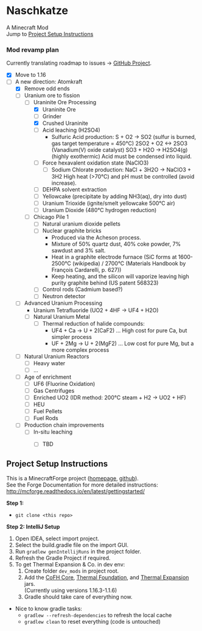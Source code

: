 ﻿# Naschkatze
A Minecraft Mod  
Jump to [Project Setup Instructions](#project-setup-instructions)

### Mod revamp plan

Currently translating roadmap to issues -> [GitHub Project](https://github.com/rosaqq/Naschkatze/projects/1).  

- [x] Move to 1.16
- [ ] A new direction: Atomkraft
  - [x] Remove odd ends
  - [ ] Uranium ore to fission
    - [ ] Uraninite Ore Processing
      - [x] Uraninite Ore
      - [ ] Grinder
      - [x] Crushed Uraninite
      - [ ] Acid leaching (H2SO4)
        - Sulfuric Acid production:
          S + O2 -> SO2 (sulfur is burned, gas target temperature = 450°C)
          2SO2 + O2 <-> 2SO3 (Vanadium(V) oxide catalyst)
          SO3 + H2O -> H2SO4(g) (highly exothermic)
          Acid must be condensed into liquid.
      - [ ] Force hexavalent oxidation state (NaClO3)
        - [ ] Sodium Chlorate production:
              NaCl + 3H2O -> NaClO3 + 3H2
              High heat (>70°C) and pH must be controlled (avoid increase).
      - [ ] DEHPA solvent extraction
      - [ ] Yellowcake (precipitate by adding NH3(aq), dry into dust)
      - [ ] Uranium Trioxide (ignite/smelt yellowcake 500°C air)
      - [ ] Uranium Dioxide (480°C hydrogen reduction)
    - [ ] Chicago Pile 1
      - [ ] Natural uranium dioxide pellets
      - [ ] Nuclear graphite bricks
        - Produced via the Acheson process.
        - Mixture of 50% quartz dust, 40% coke powder, 7% sawdust and 3% salt.
        - Heat in a graphite electrode furnace (SiC forms at 1600-2500°C (wikipedia) / 2700°C (Materials Handbook by François Cardarelli, p. 627))
        - Keep heating, and the silicon will vaporize leaving high purity graphite behind (US patent 568323)
      - [ ] Control rods (Cadmium based?)
      - [ ] Neutron detector
  - [ ] Advanced Uranium Processing
    - Uranium Tetrafluoride (UO2 + 4HF -> UF4 + H2O)
    - [ ] Natural Uranium Metal
      - [ ] Thermal reduction of halide compounds:
        - UF4 + Ca -> U + 2(CaF2) ... High cost for pure Ca, but simpler process
        - UF + 2Mg -> U + 2(MgF2) ... Low cost for pure Mg, but a more complex process
  - [ ] Natural Uranium Reactors
    - [ ] Heavy water
    - [ ] ...
  - [ ] Age of enrichment
    - [ ] UF6 (Fluorine Oxidation)
    - [ ] Gas Centrifuges
    - [ ] Enriched UO2 (IDR method: 200°C steam + H2 -> UO2 + HF)
    - [ ] HEU
    - [ ] Fuel Pellets
    - [ ] Fuel Rods
  - [ ] Production chain improvements
    - [ ] In-situ leaching
      - [ ] TBD
  


## Project Setup Instructions
This is a MinecraftForge project ([homepage](http://minecraftforge.net/), [github](https://github.com/MinecraftForge/MinecraftForge)).  
See the Forge Documentation for more detailed instructions:  
http://mcforge.readthedocs.io/en/latest/gettingstarted/  

**Step 1:**
- `git clone <this repo>`

**Step 2: IntelliJ Setup**  
1. Open IDEA, select import project.
2. Select the build.gradle file on the import GUI.
3. Run `gradlew genIntellijRuns` in the project folder.
4. Refresh the Gradle Project if required.
5. To get Thermal Expansion & Co. in dev env:
   1. Create folder `dev_mods` in project root.
   2. Add the [CoFH Core](https://www.curseforge.com/minecraft/mc-mods/cofh-core/files), [Thermal Foundation](https://www.curseforge.com/minecraft/mc-mods/thermal-foundation/files), and [Thermal Expansion](https://www.curseforge.com/minecraft/mc-mods/thermal-expansion/files) jars.  
      (Currently using versions 1.16.3-1.1.6)
   3. Gradle should take care of everything now.
  
- Nice to know gradle tasks:
  - `gradlew --refresh-dependencies` to refresh the local cache
  - `gradlew clean` to reset everything (code is untouched)